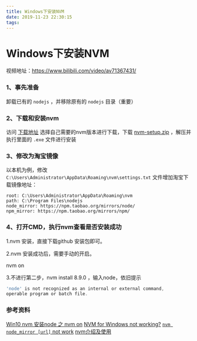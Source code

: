 ```yaml
---
title: Windows下安装NVM
date: 2019-11-23 22:30:15
tags:
---
```



# Windows下安装NVM

视频地址：<https://www.bilibili.com/video/av71367431/> 

### 1、事先准备

卸载已有的 `nodejs` ，并移除原有的 `nodejs` 目录（重要）

### 2、下载和安装nvm

访问 [下载地址](<https://github.com/coreybutler/nvm-windows/releases> ) 选择自己需要的nvm版本进行下载，下载 [nvm-setup.zip](https://github.com/coreybutler/nvm-windows/releases/download/1.1.7/nvm-setup.zip)  ，解压并执行里面的 `.exe` 文件进行安装

### 3、修改为淘宝镜像

以本机为例，修改 `C:\Users\Administrator\AppData\Roaming\nvm\settings.txt` 文件增加淘宝下载镜像地址：

```
root: C:\Users\Administrator\AppData\Roaming\nvm
path: C:\Program Files\nodejs
node_mirror: https://npm.taobao.org/mirrors/node/
npm_mirror: https://npm.taobao.org/mirrors/npm/
```

### 4、打开CMD，执行nvm查看是否安装成功

1.nvm 安装，直接下载github 安装包即可。

2.nvm 安装成功后，需要手动的开启。

nvm on 

3.不进行第二步，nvm install 8.9.0 ，输入node，依旧提示

```powershell
'node' is not recognized as an internal or external command,
operable program or batch file.
```

### 参考资料

[Win10 nvm 安装node 之 nvm on](https://juejin.im/post/5cfde431e51d45775b419bac)
[NVM for Windows not working?](https://stackoverflow.com/questions/28313372/nvm-for-windows-not-working)
[`nvm node_mirror [url]` not work](https://github.com/coreybutler/nvm-windows/issues/216)
[nvm介绍及使用](https://www.jianshu.com/p/d0e0935b150a)
